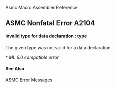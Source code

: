 Asmc Macro Assembler Reference

## ASMC Nonfatal Error A2104

#### invalid type for data declaration : type

The given type was not valid for a data declaration.

_* ML 6.0 compatible error_

#### See Also

[ASMC Error Messages](readme.md)